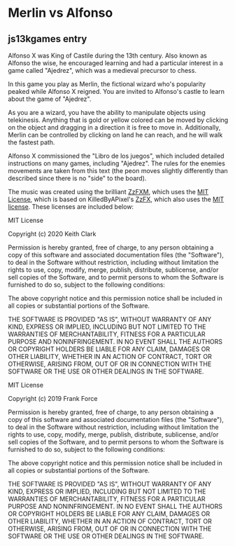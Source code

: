 # Merlin vs Alfonso
## js13kgames entry

Alfonso X was King of Castile during the 13th century. Also known as Alfonso the wise, he encouraged learning and had a particular interest in a game called "Ajedrez", which was a medieval precursor to chess.

In this game you play as Merlin, the fictional wizard who's popularity peaked while Alfonso X reigned. You are invited to Alfonso's castle to learn about the game of "Ajedrez".

As you are a wizard, you have the ability to manipulate objects using telekinesis. Anything that is gold or yellow colored can be moved by clicking on the object and dragging in a direction it is free to move in. Additionally, Merlin can be controlled by clicking on land he can reach, and he will walk the fastest path.

Alfonso X commissioned the "Libro de los juegos", which included detailed instructions on many games, including "Ajedrez". The rules for the enemies movements are taken from this text (the peon moves slightly differently than described since there is no "side" to the board).

The music was created using the brilliant [ZzFXM](https://github.com/keithclark/ZzFXM), which uses the [MIT License](https://github.com/keithclark/ZzFXM/blob/master/LICENSE), which is based on KilledByAPixel's [ZzFX](https://github.com/KilledByAPixel/ZzFX), which also uses the [MIT license](https://github.com/KilledByAPixel/ZzFX/blob/master/LICENSE). These licenses are included below:

MIT License

Copyright (c) 2020 Keith Clark

Permission is hereby granted, free of charge, to any person obtaining a copy
of this software and associated documentation files (the "Software"), to deal
in the Software without restriction, including without limitation the rights
to use, copy, modify, merge, publish, distribute, sublicense, and/or sell
copies of the Software, and to permit persons to whom the Software is
furnished to do so, subject to the following conditions:

The above copyright notice and this permission notice shall be included in all
copies or substantial portions of the Software.

THE SOFTWARE IS PROVIDED "AS IS", WITHOUT WARRANTY OF ANY KIND, EXPRESS OR
IMPLIED, INCLUDING BUT NOT LIMITED TO THE WARRANTIES OF MERCHANTABILITY,
FITNESS FOR A PARTICULAR PURPOSE AND NONINFRINGEMENT. IN NO EVENT SHALL THE
AUTHORS OR COPYRIGHT HOLDERS BE LIABLE FOR ANY CLAIM, DAMAGES OR OTHER
LIABILITY, WHETHER IN AN ACTION OF CONTRACT, TORT OR OTHERWISE, ARISING FROM,
OUT OF OR IN CONNECTION WITH THE SOFTWARE OR THE USE OR OTHER DEALINGS IN THE
SOFTWARE.

MIT License

Copyright (c) 2019 Frank Force

Permission is hereby granted, free of charge, to any person obtaining a copy
of this software and associated documentation files (the "Software"), to deal
in the Software without restriction, including without limitation the rights
to use, copy, modify, merge, publish, distribute, sublicense, and/or sell
copies of the Software, and to permit persons to whom the Software is
furnished to do so, subject to the following conditions:

The above copyright notice and this permission notice shall be included in all
copies or substantial portions of the Software.

THE SOFTWARE IS PROVIDED "AS IS", WITHOUT WARRANTY OF ANY KIND, EXPRESS OR
IMPLIED, INCLUDING BUT NOT LIMITED TO THE WARRANTIES OF MERCHANTABILITY,
FITNESS FOR A PARTICULAR PURPOSE AND NONINFRINGEMENT. IN NO EVENT SHALL THE
AUTHORS OR COPYRIGHT HOLDERS BE LIABLE FOR ANY CLAIM, DAMAGES OR OTHER
LIABILITY, WHETHER IN AN ACTION OF CONTRACT, TORT OR OTHERWISE, ARISING FROM,
OUT OF OR IN CONNECTION WITH THE SOFTWARE OR THE USE OR OTHER DEALINGS IN THE
SOFTWARE.
